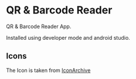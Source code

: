 # QR & Barcode Reader

QR & Barcode Reader App.

Installed using developer mode and android studio.

## Icons
The Icon is taken from [IconArchive](https://iconarchive.com/show/circle-icons-by-martz90/qr-code-icon.html)
